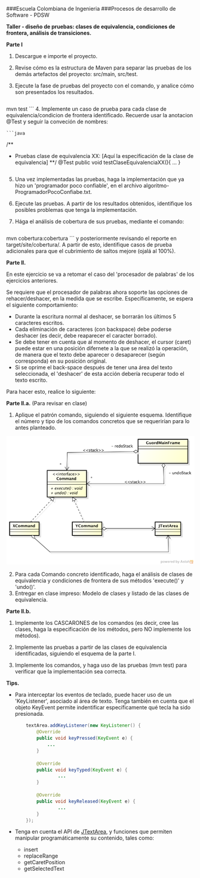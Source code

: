 ###Escuela Colombiana de Ingenieria
###Procesos de desarrollo de Software - PDSW


__Taller - diseño de pruebas: clases de equivalencia, condiciones de frontera, análisis de transiciones.__

__Parte I__

1. Descargue e importe el proyecto.
2. Revise cómo es la estructura de Maven para separar las pruebas de los demás artefactos del proyecto: src/main, src/test.
3. Ejecute la fase de pruebas del proyecto con el comando, y analice cómo son presentados los resultados.

	```
mvn test
	```
4. Implemente un caso de prueba para cada clase de equivalencia/condicion de frontera identificado. Recuerde usar la anotacion @Test y seguir la conveción de nombres: 

	```java
/**
* Pruebas clase de equivalencia XX: [Aquí la especificación de la clase de equivalencia]
**/
@Test
public void testClaseEquivalenciaXX(){
	...
}
	```

5. Una vez implementadas las pruebas, haga la implementación que ya hizo un 'programador poco confiable', en el archivo algoritmo-ProgramadorPocoConfiabe.txt.
6. Ejecute las pruebas. A partir de los resultados obtenidos, identifique los posibles problemas que tenga la implementación.
7. Hága el análisis de cobertura de sus pruebas, mediante el comando:
	
	```
mvn cobertura:cobertura
	```
	y posteriormente revisando el reporte en target/site/cobertura/. A partir de esto, identifique casos de prueba adicionales para que el cubrimiento de saltos mejore (ojalá al 100%).



__Parte II.__

En este ejercicio se va a retomar el caso del 'procesador de palabras' de los ejercicios anteriores. 

Se requiere que el procesador de palabras ahora soporte las opciones de rehacer/deshacer, en la medida que se escribe. Específicamente, se espera el siguiente comportamiento:

- Durante la escritura normal al deshacer, se borrarán los últimos 5 caracteres escritos.
- Cada eliminación de caracteres (con backspace) debe poderse deshacer (es decir, debe reaparecer el caracter borrado).
- Se debe tener en cuenta que al momento de deshacer, el cursor (caret) puede estar en una posición difernete a la que se realizó la operación, de manera que el texto debe aparecer o desaparecer (según corresponda) en su posición original.
- Si se oprime el back-space después de tener una área del texto seleccionada, el 'deshacer' de esta acción debería recuperar todo el texto escrito.

Para hacer esto, realice lo siguiente:

__Parte II.a.__ (Para revisar en clase)

1. Aplique el patrón comando, siguiendo el siguiente esquema. Identifique el número y tipo de los comandos concretos que se requerirían para lo antes planteado.

![aa](img/BaseModel.png)

2. Para cada Comando concreto identificado, haga el análisis de clases de equivalencia y condiciones de frontera de sus métodos 'execute()' y 'undo()'.
3. Entregar en clase impreso: Modelo de clases y listado de las clases de equivalencia.

__Parte II.b.__ 

1. Implemente los CASCARONES de los comandos (es decir, cree las clases, haga la especificación de los métodos, pero NO implemente los métodos).

2. Implemente las pruebas a partir de las clases de equivalencia identificadas, siguiendo el esquema de la parte I.

3. Implemente los comandos, y haga uso de las pruebas (mvn test) para verificar que la implementación sea correcta.

__Tips.__

* Para interceptar los eventos de teclado, puede hacer uso de un 'KeyListener', asociado al área de texto. Tenga también en cuenta que el objeto KeyEvent permite indentificar específicamente qué tecla ha sido presionada.

	```java
        textArea.addKeyListener(new KeyListener() {
            @Override
            public void keyPressed(KeyEvent e) {
                ...
            }

            @Override
            public void keyTyped(KeyEvent e) {
	            	...
            }

            @Override
            public void keyReleased(KeyEvent e) {
            		...
            }
        });
	```
* Tenga en cuenta el API de [JTextArea](https://docs.oracle.com/javase/7/docs/api/javax/swing/JTextArea.html), y funciones que permiten manipular programáticamente su contenido, tales como:

	* insert
	* replaceRange
	* getCaretPosition
	* getSelectedText
